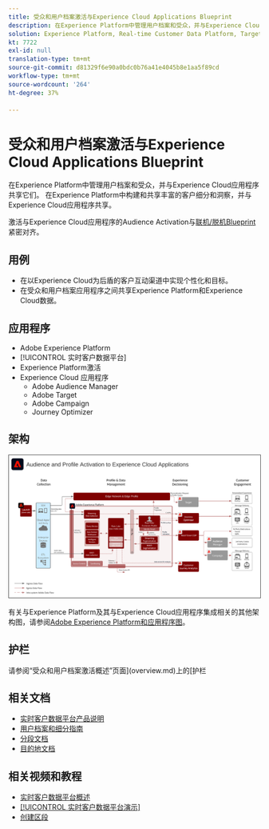 ```yaml
---
title: 受众和用户档案激活与Experience Cloud Applications Blueprint
description: 在Experience Platform中管理用户档案和受众，并与Experience Cloud应用程序共享它们。
solution: Experience Platform, Real-time Customer Data Platform, Target, Audience Manager, Analytics, Experience Cloud Services
kt: 7722
exl-id: null
translation-type: tm+mt
source-git-commit: d81329f6e90a0bdc0b76a41e4045b8e1aa5f89cd
workflow-type: tm+mt
source-wordcount: '264'
ht-degree: 37%

---
```


# 受众和用户档案激活与Experience Cloud Applications Blueprint

在Experience Platform中管理用户档案和受众，并与Experience Cloud应用程序共享它们。 在Experience Platform中构建和共享丰富的客户细分和洞察，并与Experience Cloud应用程序共享。

激活与Experience Cloud应用程序的Audience Activation与[联机/脱机Blueprint](online-offline.md)紧密对齐。

## 用例

* 在以Experience Cloud为后盾的客户互动渠道中实现个性化和目标。
* 在受众和用户档案应用程序之间共享Experience Platform和Experience Cloud数据。

## 应用程序

* Adobe Experience Platform
* [!UICONTROL 实时客户数据平台]
* Experience Platform激活
* Experience Cloud 应用程序
   * Adobe Audience Manager
   * Adobe Target
   * Adobe Campaign
   * Journey Optimizer

## 架构

<img src="assets/activation+apps.svg" alt="受众和用户档案激活的参考体系结构" style="border:1px solid #4a4a4a" />

有关与Experience Platform及其与Experience Cloud应用程序集成相关的其他架构图，请参阅[Adobe Experience Platform和应用程序图](https://experienceleague.adobe.com/docs/blueprints-learn/architecture/architecture-overview/platform-applications.html)。

## 护栏

请参阅“受众和用户档案激活概述”页面](overview.md)上的[护栏

## 相关文档

* [实时客户数据平台产品说明](https://helpx.adobe.com/cn/legal/product-descriptions/real-time-customer-data-platform.html)
* [用户档案和细分指南](https://experienceleague.adobe.com/docs/experience-platform/profile/guardrails.html?lang=zh-Hans)
* [分段文档](https://experienceleague.adobe.com/docs/experience-platform/segmentation/api/streaming-segmentation.html?lang=zh-Hans)
* [目的地文档](https://experienceleague.adobe.com/docs/experience-platform/destinations/catalog/overview.html?lang=zh-Hans)

## 相关视频和教程

* [实时客户数据平台概述](https://experienceleague.adobe.com/docs/platform-learn/tutorials/application-services/rtcdp/understanding-the-real-time-customer-data-platform.html?lang=zh-Hans)
* [[!UICONTROL 实时客户数据平台演示]](https://experienceleague.adobe.com/docs/platform-learn/tutorials/application-services/rtcdp/demo.html?lang=zh-Hans)
* [创建区段](https://experienceleague.adobe.com/docs/platform-learn/tutorials/segments/create-segments.html?lang=zh-Hans)
